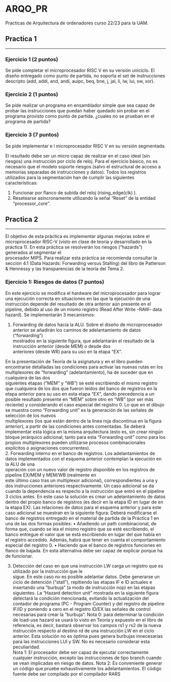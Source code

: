 # ARQO_PR
Practicas de Arquitectura de ordenadores curso 22/23 para la UAM.

## Practica 1
---
### Ejercicio 1 (2 puntos)  
Se  pide  completar el microprocesador RISC V  en  su  versión uniciclo. El diseño entregado como punto de partida, no soporta el set de instrucciones descripto (add, addi, and, andi, auipc, beq, bne, j, jal, 
li, lw, lui, sw, xor). 
### Ejercicio 2 (1 puntos)  
Se pide  realizar  un  programa  en  ensamblador  simple  que  sea  capaz  de  probar  las  instrucciones  que puedan haber quedado sin probar en el programa provisto como punto de partida. ¿cuales no se prueban en el programa de partida? 
### Ejercicio 3 (7 puntos)  
Se  pide  implementar e l   microprocesador RISC V  en  su  versión segmentada. 

El  resultado debe  ser un micro capaz de realizar  en el caso ideal (sin riesgos)  una instrucción  por ciclo de reloj. Para el ejercicio 
básico,  no  es  necesario  que  el  modelo  soporte  riesgos  (salvo  el  estructural de  acceso  a  memorias separadas  de instrucciones  y datos).  Todos los registros utilizados para la segmentación han de cumplir las siguientes características: 
1. Funcionar  por flanco  de subida  del reloj (rising_edge(clk) ). 
2. Resetearse asíncronamente utilizando la señal “Reset” de la entidad 
“processor_core”.  
## Practica 2
---
El objetivo de esta práctica es implementar algunas mejoras sobre el microprocesador RISC-V (visto en clase de teoría 
y  desarrollado  en  la  práctica  1).  En  esta  práctica  se  resolverán  los  riesgos  (“hazards”)  generados  al  segmentar  el  
procesador MIPS.   Para realizar esta práctica se recomienda consultar la sección 4.1 (Data Hazards: Forwarding versus Stalling) del libro 
de Patterson & Hennessy y las transparencias de la teoría del Tema 2. 
### Ejercicio 1: Riesgos de datos (7 puntos) 
En este ejercicio se modifica el hardware del microprocesador para lograr una ejecución correcta en situaciones en las 
que la ejecución de una instrucción depende del resultado de otra anterior aún presente en el pipeline, debido al uso 
de un mismo registro (Read After Write –RAW–  data hazard).  Se implementarán 3 mecanismos:  
1. Forwarding de datos hacia la ALU. 
Sobre  el  diseño  de  microprocesador  anterior  se  añadirán  los  caminos  de  adelantamiento  de  datos  (“forwarding”)  
mostrados  en  la  siguiente  figura,  que  adelantarán  el  resultado  de  la  instrucción  anterior  (desde  MEM)  o  desde  dos  
anteriores (desde WR) para su uso en la etapa “EX”.  
 
 En la presentación de Teoría de la asignatura y en el libro pueden encontrarse detalladas las condiciones para activar 
las  nuevas  rutas  en  los  multiplexores  de  “forwarding”  (adelantamiento),  ha  de  suceder  que  en  cualquiera  de  las dos  
siguientes etapas (“MEM” y “WB”) se esté escribiendo el mismo registro que cualquiera de los dos que fueron leídos 
del banco de registros en la etapa anterior para su uso en esta etapa “EX”, dando precedencia a un posible resultado 
presente en “MEM” sobre otro en “WB” (por ser más reciente) y considerando el caso especial del registro 0.  Lo  que  en  el  dibujo  se  muestra  como  “Forwarding  unit”  es  la  generación  de  las  señales  de  selección  de  los  nuevos  
multiplexores (los que están dentro de la línea roja discontinua en la figura anterior), a partir de las condiciones antes 
comentadas. Se deberá implementar esta lógica en la misma arquitectura (esto es, sin crear ningún bloque jerárquico 
adicional; tanto para esta “Forwarding unit” como para los propios multiplexores pueden utilizarse procesos 
combinacionales explícitos o asignaciones concurrentes).  
2. Forwarding interno en el banco de registros. 
Los  adelantamientos  de  datos  implementados  con  el  esquema  anterior  contemplan  la  ejecución  en  la  ALU  de  una  
operación con  un nuevo  valor  de  registro disponible  en  los  registros  de  pipeline EX/MEM  y MEM/WB (realmente en  
este último caso tras un multiplexor adicional), correspondientes a una y dos instrucciones anteriores respectivamente. 
Un caso adicional se da cuando la dependencia es respecto a la instrucción que entró en el pipeline 3 ciclos antes. En 
este caso la solución es crear un adelantamiento de datos dentro del propio banco de registros (es decir en la etapa ID 
en lugar de en la etapa EX). Las relaciones de datos para el esquema anterior y para este caso adicional se muestran en 
la siguiente figura:
Deberá modificarse el banco de registros entregado en el material de partida de la Práctica 1 en una de las dos formas 
posibles: 
• Añadiendo un path combinacional, de forma que, cuando se lea el mismo registro que se esté escribiendo, el 
banco entregue el valor que se está escribiendo en lugar del que había en el registro accedido. Además, habrá 
que tener en cuenta el comportamiento especial del registro 0. 
• Haciendo que el banco de registros funciones en flanco de bajada. En esta alternativa debe ser capaz de explicar 
porque ha de funcionar. 

3. Detección  del  caso  en  que  una  instrucción  LW  carga  un  registro  que  es  utilizado  por  la  instrucción  que  le  
sigue. 
En este caso no es posible adelantar datos. Debe generarse un ciclo de detención (“stall”), repitiendo las etapas IF e ID 
actuales e insertando una “burbuja” (a modo de instrucción nop) en las etapas siguientes. La “Hazard detection unit” 
mostrada en la siguiente figura detectará la condición mencionada, evitando la actualización del contador de programa 
(PC  -  Program  Counter)  y  del  registro  de  pipeline  IF/ID  y  poniendo  a  cero  en  el  registro  ID/EX  las  señales  de  control  
necesarias para crear la “burbuja”:
Nota 0: para determinar la condición de load-use hazard se usará lo visto en Teoría y expuesto en el libro de referencia, es decir, bastará observar los campos rs1 y rs2 de la nueva instrucción respecto al destino rd de una instrucción LW en 
el ciclo anterior. Esta solución no es óptima pues genera burbujas innecesarias para las instrucciones LUI y SW. No es 
necesario considerar esta peculiaridad.  
Nota 1: El procesador debe ser capaz de ejecutar correctamente cualquier instrucción, excepto las instrucciones de tipo branch cuando se vean implicadas en riesgo de datos. 
Nota 2: Es conveniente generar un código que pruebe exhaustivamente los adelantamientos. El código fuente debe ser compilado por el compilador RARS 